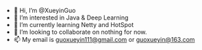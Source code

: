 - 👋 Hi, I’m @XueyinGuo
- 👀 I’m interested in Java & Deep Learning
- 🌱 I’m currently learning Netty and HotSpot
- 💞️ I’m looking to collaborate on nothing for now.
- 📫 My email is guoxueyin111@gmail.com or guoxueyin@163.com
